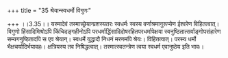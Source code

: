 +++
title = "35 श्रेयान्स्वधर्मो विगुणः"

+++
।।3.35।। यस्मादेवं तस्माच्छ्रेयान्प्रशस्यतरः स्वधर्मः स्वस्य
वर्णाश्रमानुरूप्येण ईश्वरेण विहितत्वात्। विगुणो हिंसादिमिश्रोऽपि
किंचिदङ्गहीनोऽपि परधर्माद्धिंसादिदोषरहितपरधर्मापेक्षया
स्वनुष्ठितात्सर्वाङ्गोपसंहारेण सम्यगनुष्ठितादपि स एव श्रेयान्। स्वधर्मे
युद्धादौ निधनं मरणमपि श्रेयः। विहितत्वात्। परस्य धर्मो
भैक्षचर्यादिर्भयावहः। क्षत्रियस्य तव निषिद्धत्वात्। तस्मात्स्वतन्त्रेण
त्वया स्वधर्म एवानुष्ठेय इति भावः।
